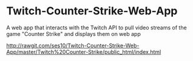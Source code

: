 # Twitch-Counter-Strike-Web-App
A web app that interacts with the Twitch API to pull video streams of the game "Counter Strike" and displays them on web app

http://rawgit.com/ses10/Twitch-Counter-Strike-Web-App/master/Twitch%20Counter-Strike/public_html/index.html